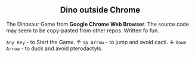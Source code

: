    <h2 align="center" style="margin-top: -4px !important;">Dino outside Chrome</h2>
  
The Dinosaur Game from **Google Chrome Web Browser**.
The source code may seem to be copy-pasted from other repos.
Written fo fun.

`Any Key` - to Start the Game.
**&#8593;** `Up Arrow`  - to jump and avoid cacti.
**&#8595;** `Down Arrow`  - to duck and avoid pterodactyls.